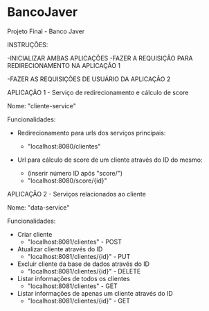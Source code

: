 # BancoJaver
Projeto Final - Banco Javer

INSTRUÇÕES:

-INICIALIZAR AMBAS APLICAÇÕES
-FAZER A REQUISIÇÃO PARA REDIRECIONAMENTO NA APLICAÇÃO 1

-FAZER AS REQUISIÇÕES DE USUÁRIO DA APLICAÇÃO 2


APLICAÇÃO 1 - Serviço de redirecionamento e cálculo de score

Nome: "cliente-service"

Funcionalidades:

- Redirecionamento para urls dos serviços principais:
  - "localhost:8080/clientes"

- Url para cálculo de score de um cliente através do ID do mesmo:
  - (inserir número ID após "score/")
  - "localhost:8080/score/{id}"
  

APLICAÇÃO 2 - Serviços relacionados ao cliente

Nome: "data-service"

Funcionalidades:

- Criar cliente
  - "localhost:8081/clientes" - POST
- Atualizar cliente através do ID
  - "localhost:8081/clientes/{id}" - PUT
- Excluir cliente da base de dados através do ID
  - "localhost:8081/clientes/{id}" - DELETE
- Listar informações de todos os clientes
  - "localhost:8081/clientes" - GET
- Listar informações de apenas um cliente através do ID
  - "localhost:8081/clientes/{id}" - GET



